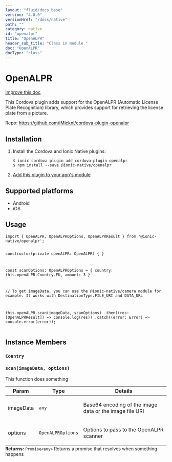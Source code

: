 ```yaml
---
layout: "fluid/docs_base"
version: "4.8.0"
versionHref: "/docs/native"
path: ""
category: native
id: "openalpr"
title: "OpenALPR"
header_sub_title: "Class in module "
doc: "OpenALPR"
docType: "class"
---
```


<h1 class="api-title">OpenALPR</h1>

<a class="improve-v2-docs" href="http://github.com/ionic-team/ionic-native/edit/master/src/@ionic-native/plugins/openalpr/index.ts#L16">
  Improve this doc
</a>







<p>This Cordova plugin adds support for the OpenALPR (Automatic License Plate Recognition) library, which provides support for retrieving the license plate from a picture.</p>


<p>Repo:
  <a href="https://github.com/iMicknl/cordova-plugin-openalpr">
    https://github.com/iMicknl/cordova-plugin-openalpr
  </a>
</p>


<h2><a class="anchor" name="installation" href="#installation"></a>Installation</h2>
<ol class="installation">
  <li>Install the Cordova and Ionic Native plugins:<br>
    <pre><code class="nohighlight">$ ionic cordova plugin add cordova-plugin-openalpr
$ npm install --save @ionic-native/openalpr
</code></pre>
  </li>
  <li><a href="https://ionicframework.com/docs/native/#Add_Plugins_to_Your_App_Module">Add this plugin to your app's module</a></li>
</ol>



<h2><a class="anchor" name="platforms" href="#platforms"></a>Supported platforms</h2>
<ul>
  <li>Android</li><li>iOS</li>
</ul>






<h2><a class="anchor" name="usage" href="#usage"></a>Usage</h2>
<pre><code class="lang-typescript">import { OpenALPR, OpenALPROptions, OpenALPRResult } from &#39;@ionic-native/openalpr&#39;;


constructor(private openALPR: OpenALPR) { }

const scanOptions: OpenALPROptions = {
   country: this.openALPR.Country.EU,
   amount: 3
}

// To get imageData, you can use the @ionic-native/camera module for example. It works with DestinationType.FILE_URI and DATA_URL

this.openALPR.scan(imageData, scanOptions)
  .then((res: [OpenALPRResult]) =&gt; console.log(res))
  .catch((error: Error) =&gt; console.error(error));
</code></pre>








<h2><a class="anchor" name="instance-members" href="#instance-members"></a>Instance Members</h2>
<h3><a class="anchor" name="Country" href="#Country"></a><code>Country</code></h3>




<h3><a class="anchor" name="scan" href="#scan"></a><code>scan(imageData,&nbsp;options)</code></h3>


This function does something
<table class="table param-table" style="margin:0;">
  <thead>
  <tr>
    <th>Param</th>
    <th>Type</th>
    <th>Details</th>
  </tr>
  </thead>
  <tbody>
  <tr>
    <td>
      imageData</td>
    <td>
      <code>any</code>
    </td>
    <td>
      <p>Base64 encoding of the image data or the image file URI</p>
</td>
  </tr>
  
  <tr>
    <td>
      options</td>
    <td>
      <code>OpenALPROptions</code>
    </td>
    <td>
      <p>Options to pass to the OpenALPR scanner</p>
</td>
  </tr>
  </tbody>
</table>

<div class="return-value" markdown="1">
  <i class="icon ion-arrow-return-left"></i>
  <b>Returns:</b> <code>Promise&lt;any&gt;</code> Returns a promise that resolves when something happens
</div>





